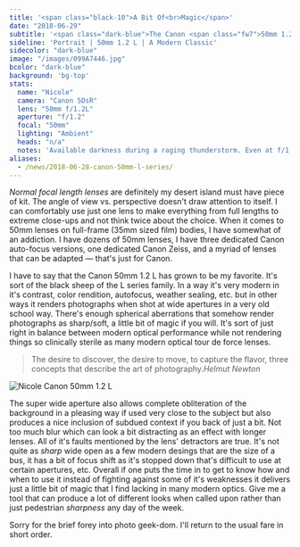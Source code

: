 ```yaml
---
title: '<span class="black-10">A Bit Of<br>Magic</span>'
date: "2018-06-29"
subtitle: '<span class="dark-blue">The Canon <span class="fw7">50mm 1.2 L</span> series lens.</span>'
sideline: 'Portrait | 50mm 1.2 L | A Modern Classic'
sidecolor: "dark-blue"
image: "/images/099A7446.jpg"
bcolor: "dark-blue"
background: 'bg-top'
stats:
  name: "Nicole"
  camera: "Canon 5DsR"
  lens: "50mm f/1.2L"
  aperture: "f/1.2"
  focal: "50mm"
  lighting: "Ambient"
  heads: "n/a"
  notes: 'Available darkness during a raging thunderstorm. Even at f/1.2 ISO needed pushed up to 1600 and shutter speeds were a bit dicey'
aliases: 
  - /news/2018-06-28-canon-50mm-l-series/
---
```


*Normal focal length lenses* are definitely my desert island must have piece of kit. The angle of view vs. perspective doesn't draw attention to itself. I can comfortably use just one lens to make everything from full lengths to extreme close-ups and not think twice about the choice. When it comes to 50mm lenses on full-frame (35mm sized film) bodies, I have somewhat of an addiction. I have dozens of 50mm lenses, I have three dedicated Canon auto-focus versions, one dedicated Canon Zeiss, and a myriad of lenses that can be adapted &mdash; that's just for Canon. 

I have to say that the Canon 50mm 1.2 L has grown to be my favorite. It's sort of the black sheep of the L series family. In a way it's very modern in it's contrast, color rendition, autofocus, weather sealing, etc. but in other ways it renders photographs when shot at wide apertures in a very old school way. There's enough spherical aberrations that somehow render photographs as sharp/soft, a little bit of magic if you will. It's sort of just right in balance between modern optical performance while not rendering things so clinically sterile as many modern optical tour de force lenses. 

>The desire to discover, the desire to move, to capture the flavor, three concepts that describe the art of photography.<cite>Helmut Newton</cite>

![Nicole Canon 50mm 1.2 L](/images/099A7448.jpg)

The super wide aperture also allows complete obliteration of the background in a pleasing way if used very close to the subject but also produces a nice inclusion of subdued context if you back of just a bit. Not too much blur which can look a bit distracting as an effect with longer lenses. All of it's faults mentioned by the lens' detractors are true. It's not quite as *sharp* wide open as a few modern desings that are the size of a bus, it has a bit of focus shift as it's stopped down that's difficult to use at certain apertures, etc. Overall if one puts the time in to get to know how and when to use it instead of fighting against some of it's weaknesses it delivers just a little bit of magic that I find lacking in many modern optics. Give me a tool that can produce a lot of different looks when called upon rather than just pedestrian *sharpness* any day of the week.

Sorry for the brief forey into photo geek-dom. I'll return to the usual fare in short order.